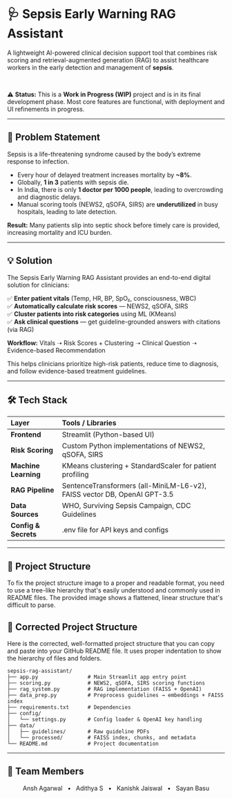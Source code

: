 # 🩺 Sepsis Early Warning RAG Assistant

A lightweight AI-powered clinical decision support tool that combines risk scoring and retrieval-augmented generation (RAG) to assist healthcare workers in the early detection and management of **sepsis**.

<br>

⚠️ **Status:** This is a **Work in Progress (WIP)** project and is in its final development phase. Most core features are functional, with deployment and UI refinements in progress.

---

## 🚨 Problem Statement

Sepsis is a life-threatening syndrome caused by the body’s extreme response to infection.

* Every hour of delayed treatment increases mortality by **~8%**.
* Globally, **1 in 3** patients with sepsis die.
* In India, there is only **1 doctor per 1000 people**, leading to overcrowding and diagnostic delays.
* Manual scoring tools (NEWS2, qSOFA, SIRS) are **underutilized** in busy hospitals, leading to late detection.

**Result:** Many patients slip into septic shock before timely care is provided, increasing mortality and ICU burden.

---

## 💡 Solution

The Sepsis Early Warning RAG Assistant provides an end-to-end digital solution for clinicians:

✅ **Enter patient vitals** (Temp, HR, BP, SpO₂, consciousness, WBC)  
✅ **Automatically calculate risk scores** — NEWS2, qSOFA, SIRS  
✅ **Cluster patients into risk categories** using ML (KMeans)  
✅ **Ask clinical questions** — get guideline-grounded answers with citations (via RAG)

**Workflow:** Vitals ➝ Risk Scores + Clustering ➝ Clinical Question ➝ Evidence-based Recommendation

This helps clinicians prioritize high-risk patients, reduce time to diagnosis, and follow evidence-based treatment guidelines.

---

## 🛠 Tech Stack

| Layer | Tools / Libraries |
| :--- | :--- |
| **Frontend** | Streamlit (Python-based UI) |
| **Risk Scoring** | Custom Python implementations of NEWS2, qSOFA, SIRS |
| **Machine Learning** | KMeans clustering + StandardScaler for patient profiling |
| **RAG Pipeline** | SentenceTransformers (all-MiniLM-L6-v2), FAISS vector DB, OpenAI GPT-3.5 |
| **Data Sources** | WHO, Surviving Sepsis Campaign, CDC Guidelines |
| **Config & Secrets** | .env file for API keys and configs |

---

## 📂 Project Structure

To fix the project structure image to a proper and readable format, you need to use a tree-like hierarchy that's easily understood and commonly used in README files. The provided image shows a flattened, linear structure that's difficult to parse.

## 📂 Corrected Project Structure

Here is the corrected, well-formatted project structure that you can copy and paste into your GitHub README file. It uses proper indentation to show the hierarchy of files and folders.

```
sepsis-rag-assistant/
├── app.py                # Main Streamlit app entry point
├── scoring.py            # NEWS2, qSOFA, SIRS scoring functions
├── rag_system.py         # RAG implementation (FAISS + OpenAI)
├── data_prep.py          # Preprocess guidelines → embeddings + FAISS index
├── requirements.txt      # Dependencies
├── config/
│   └── settings.py       # Config loader & OpenAI key handling
├── data/
│   ├── guidelines/       # Raw guideline PDFs
│   └── processed/        # FAISS index, chunks, and metadata
└── README.md             # Project documentation
```

---
## 👥 Team Members

<p align="center">
    <span>Ansh Agarwal</span> &nbsp; &bull; &nbsp; <span>Adithya S</span> &nbsp; &bull; &nbsp; <span>Kanishk Jaiswal</span> &nbsp; &bull; &nbsp; <span>Sayan Basu</span>
</p>


